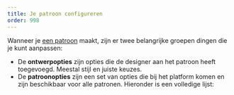 ```yaml
---
title: Je patroon configureren
order: 998
---
```


Wanneer je [een patroon](/create/) maakt, zijn er twee belangrijke groepen dingen die je kunt aanpassen:

 - De **ontwerpopties** zijn opties die de designer aan het patroon heeft toegevoegd. Meestal stijl en juiste keuzes.
 - De **patroonopties** zijn een set van opties die bij het platform komen en zijn beschikbaar voor alle patronen. Hieronder is een volledige lijst:

<ReadMore list />
